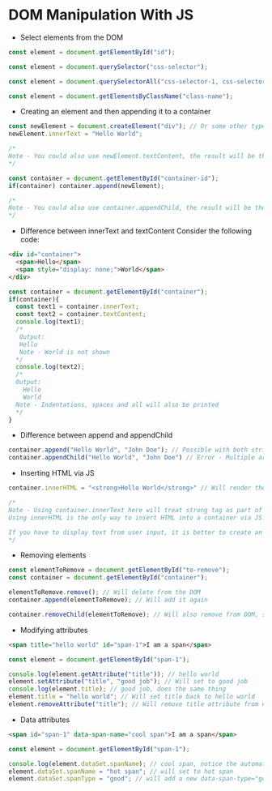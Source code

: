 # DOM Manipulation With JS

* Select elements from the DOM
```javascript
const element = document.getElementById("id");
```
```javascript
const element = document.querySelector("css-selector");
```
```javascript
const element = document.querySelectorAll("css-selector-1, css-selector-2");
```
```javascript
const element = document.getElementsByClassName("class-name");
```

* Creating an element and then appending it to a container
```javascript
const newElement = document.createElement("div"); // Or some other type such as <a> or <span>
newElement.innerText = "Hello World";

/*
Note - You could also use newElement.textContent, the result will be the same, the difference is highlighted in a following section.
*/

const container = document.getElementById("container-id");
if(container) container.append(newElement);

/*
Note - You could also use container.appendChild, the result will be the same, the difference is highlighted in a following section.
*/
```

* Difference between innerText and textContent
Consider the following code:
```html
<div id="container">
  <span>Hello</span>
  <span style="display: none;">World</span>
</div>
```
```javascript
const container = document.getElementById("container");
if(container){
  const text1 = container.innerText;
  const text2 = container.textContent;
  console.log(text1);
  /*
   Output:
   Hello
   Note - World is not shown
  */
  console.log(text2);
  /*
  Output:
    Hello
    World
  Note - Indentations, spaces and all will also be printed
  */
}
```

* Difference between append and appendChild
```javascript
container.append("Hello World", "John Doe"); // Possible with both strings and nodes
container.appendChild("Hello World", "John Doe") // Error - Multiple arguments are not supported and only nodes can be passed
```

* Inserting HTML via JS
```javascript
container.innerHTML = "<strong>Hello World</strong>" // Will render the text as bold

/*
Note - Using container.innerText here will treat strong tag as part of the string and will not render it as HTML.
Using innerHTML is the only way to insert HTML into a container via JS. Also, if you show a user generated input using this, it could be a risk as malicious code could be entered.

If you have to display text from user input, it is better to create an element, such as a strong tag, assign its innerText and then append that element to a container.
*/
```

* Removing elements
```javascript
const elementToRemove = document.getElementById("to-remove");
const container = document.getElementById("container");

elementToRemove.remove(); // Will delete from the DOM
container.append(elementToRemove); // Will add it again

container.removeChild(elementToRemove); // Will also remove from DOM, same thing
```

* Modifying attributes
```html
<span title="hello world" id="span-1">I am a span</span>
```
```javascript
const element = document.getElementById("span-1");

console.log(element.getAttribute("title")); // hello world
element.setAttribute("title", "good job"); // Will set to good job
console.log(element.title); // good job, does the same thing
element.title = "hello world"; // Will set title back to hello world
element.removeAttribute("title"); // Will remove title attribute from element
```

* Data attributes
```html
<span id="span-1" data-span-name="cool span">I am a span</span>
```
```javascript
const element = document.getElementById("span-1");

console.log(element.dataSet.spanName); // cool span, notice the automatic conversion from snake-case to camelCase
element.dataSet.spanName = "hot span"; // will set to hot span
element.dataSet.spanType = "good"; // will add a new data-span-type="good" attribute on the element node in the DOM
```
